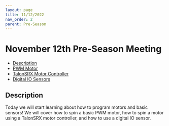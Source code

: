 ```yaml
---
layout: page
title: 11/12/2022
nav_order: 2
parent: Pre-Season
---
```


# November 12th Pre-Season Meeting

* [Description](#description)
* [PWM Motor](#pwm-motor)
* [TalonSRX Motor Controller](#talonsrx-motor-controller)
* [Digital IO Sensors](#digital-io-sensors)

## Description

Today we will start learning about how to program motors and basic sensors! We will cover how to spin a basic PWM motor, how to spin a motor using a TalonSRX motor controller, and how to use a digital IO sensor.

